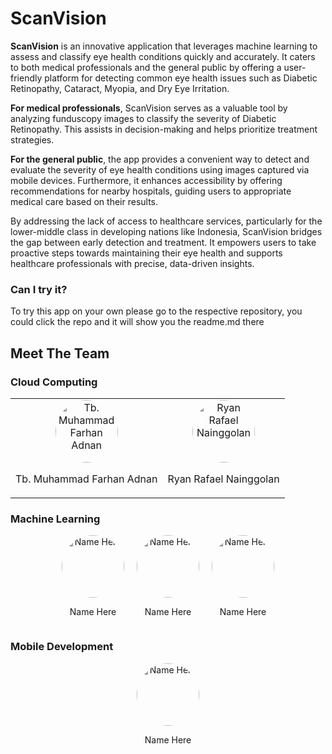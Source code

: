 # ScanVision

**ScanVision** is an innovative application that leverages machine learning to assess and classify eye health conditions quickly and accurately. It caters to both medical professionals and the general public by offering a user-friendly platform for detecting common eye health issues such as Diabetic Retinopathy, Cataract, Myopia, and Dry Eye Irritation.

**For medical professionals**, ScanVision serves as a valuable tool by analyzing funduscopy images to classify the severity of Diabetic Retinopathy. This assists in decision-making and helps prioritize treatment strategies.

**For the general public**, the app provides a convenient way to detect and evaluate the severity of eye health conditions using images captured via mobile devices. Furthermore, it enhances accessibility by offering recommendations for nearby hospitals, guiding users to appropriate medical care based on their results.

By addressing the lack of access to healthcare services, particularly for the lower-middle class in developing nations like Indonesia, ScanVision bridges the gap between early detection and treatment. It empowers users to take proactive steps towards maintaining their eye health and supports healthcare professionals with precise, data-driven insights.

### Can I try it?

To try this app on your own please go to the respective repository, you could click the repo and it will show you the readme.md there

## Meet The Team

### Cloud Computing
<table>
  <tr>
    <td align="center">
      <img src="https://github.com/user-attachments/assets/7888a446-214a-42c6-82c7-6fb1288343bc" alt="Tb. Muhammad Farhan Adnan" width="100" height="100" style="border-radius: 50%;">
      <p>Tb. Muhammad Farhan Adnan</p>
    </td>
    <td align="center">
      <img src="https://github.com/user-attachments/assets/f481a4ff-5f8f-4ef3-99d1-b6df3789c185" alt="Ryan Rafael Nainggolan" width="100" height="100" style="border-radius: 50%;">
      <p>Ryan Rafael Nainggolan</p>
    </td>
  </tr>
</table>

### Machine Learning

<div style="display: flex; justify-content: center; gap: 20px;">
  <div style="text-align: center;">
    <img src="img_link_here" alt="Name Here" width="100" height="100" style="border-radius: 50%; object-fit: cover;">
    <p>Name Here</p>
  </div>
  <div style="text-align: center;">
    <img src="img_link_here" alt="Name Here" width="100" height="100" style="border-radius: 50%; object-fit: cover;">
    <p>Name Here</p>
  </div>
  <div style="text-align: center;">
    <img src="img_link_here" alt="Name Here" width="100" height="100" style="border-radius: 50%; object-fit: cover;">
    <p>Name Here</p>
  </div>
</div>

### Mobile Development

<div style="display: flex; justify-content: center; gap: 20px;">
  <div style="text-align: center;">
    <img src="img_link_here" alt="Name Here" width="100" height="100" style="border-radius: 50%; object-fit: cover;">
    <p>Name Here</p>
  </div>
    
</div>

